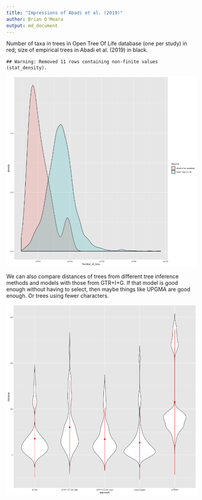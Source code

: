 ```yaml
---
title: "Impressions of Abadi et al. (2019)"
author: Brian O'Meara
output: md_document
---
```





Number of taxa in trees in Open Tree Of Life database (one per study) in red; size of empirical trees in Abadi et al. (2019) in black.


```
## Warning: Removed 11 rows containing non-finite values (stat_density).
```

![plot of chunk summary1](figure/summary1-1.png)

We can also compare distances of trees from different tree inference methods and models with those from GTR+I+G. If that model is good enough without having to select, then maybe things like UPGMA are good enough. Or trees using fewer characters.

![plot of chunk summary2](figure/summary2-1.png)
